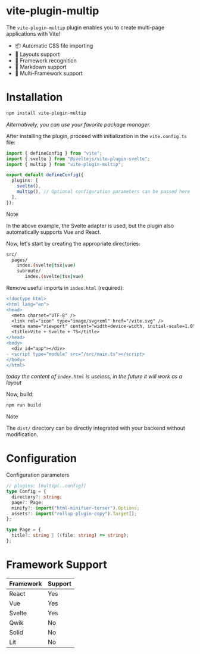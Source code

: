 # vite-plugin-multip

The `vite-plugin-multip` plugin enables you to create multi-page applications with Vite!

- 📦 Automatic CSS file importing
- 🧬 Layouts support
- 🔎 Framework recognition
- 📝 Markdown support
- 🥏 Multi-Framework support

# Installation

```bash
npm install vite-plugin-multip
```
*Alternatively, you can use your favorite package manager.*

After installing the plugin, proceed with initialization in the `vite.config.ts` file:

```typescript
import { defineConfig } from "vite";
import { svelte } from "@sveltejs/vite-plugin-svelte";
import { multip } from "vite-plugin-multip";

export default defineConfig({
  plugins: [
    svelte(),
    multip(), // Optional configuration parameters can be passed here
  ],
});
```
> [!NOTE] 
> In the above example, the Svelte adapter is used, but the plugin also automatically supports Vue and React.

Now, let's start by creating the appropriate directories:

```bash
src/
  pages/
    index.(svelte|tsx|vue)
    subroute/
       index.(svelte|tsx|vue)
```

Remove useful imports in `index.html` (required):

```diff
<!doctype html>
<html lang="en">
<head>
  <meta charset="UTF-8" />
  <link rel="icon" type="image/svg+xml" href="/vite.svg" />
  <meta name="viewport" content="width=device-width, initial-scale=1.0" />
  <title>Vite + Svelte + TS</title>
</head>
<body>
  <div id="app"></div>
- <script type="module" src="/src/main.ts"></script>
</body>
</html>
```
*today the content of `index.html` is useless, in the future it will work as a layout*

Now, build:

```bash
npm run build
```

> [!NOTE]
> The `dist/` directory can be directly integrated with your backend without modification.

# Configuration
Configuration parameters

```ts
// plugins: [multip(..config)]
type Config = {
  directory?: string;
  page?: Page;
  minify?: import("html-minifier-terser").Options;
  assets?: import("rollup-plugin-copy").Target[];
};

type Page = {
  title?: string | ((file: string) => string);
};
```

# Framework Support

| Framework | Support |
| --------- | ------- |
| React     | Yes     |
| Vue       | Yes     |
| Svelte    | Yes     |
| Qwik      | No      |
| Solid     | No      |
| Lit       | No      |
